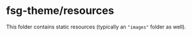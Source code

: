 # fsg-theme/resources

This folder contains static resources (typically an `"images"` folder as well).
